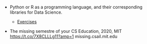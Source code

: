 * Python or R as a programming language, and their corresponding libraries for Data Science.
	- [Exercises](https://www.hackerrank.com/domains/tutorials/30-days-of-code)

* The missing semestre of your CS Education, 2020, MIT
https://t.co/7X8CLLLg11?amp=1
missing.csail.mit.edu


